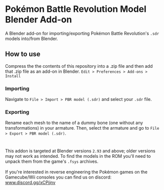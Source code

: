 # Pokémon Battle Revolution Model Blender Add-on
A Blender add-on for importing/exporting Pokémon Battle Revolution's `.sdr` models into/from Blender.

## How to use
Compress the the contents of this repository into a .zip file and then add that .zip file as an add-on in Blender. 
`Edit > Preferences > Add-ons > Install`

### Importing
Navigate to `File > Import > PBR model (.sdr)` and select your `.sdr` file.

### Exporting
Rename each mesh to the name of a dummy bone (one without any transformations) in your armature. Then, select the armature and go to `File > Export > PBR model (.sdr)`.
#
This addon is targeted at Blender versions `2.93` and above; older versions may not work as intended. To find the models in the ROM you'll need to unpack them from the game's `.fsys` archives.
<br/><br/>
If you're interested in reverse engineering the Pokémon games on the Gamecube/Wii consoles you can find us on discord:
www.discord.gg/xCPjjnv

